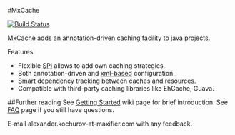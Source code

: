 #MxCache

[![Build Status](https://travis-ci.org/maxifier/mxcache.svg)](https://travis-ci.org/maxifier/mxcache)

MxCache adds an annotation-driven caching facility to java projects.

Features:
- Flexible [SPI](https://github.com/maxifier/mxcache/wiki/Caching-strategies) allows to add own caching strategies.
- Both annotation-driven and [xml-based](https://github.com/maxifier/mxcache/wiki/XML-configuration) configuration.
- Smart dependency tracking between caches and resources.
- Compatible with third-party caching libraries like EhCache, Guava.

##Further reading
See [Getting Started](https://github.com/maxifier/mxcache/wiki/Getting-Started) wiki page for brief introduction.
See [FAQ](https://github.com/maxifier/mxcache/wiki/FAQ) page if you still have questions.

E-mail alexander.kochurov-at-maxifier.com with any feedback.
